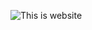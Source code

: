 ![This is website](https://user-images.githubusercontent.com/84850243/169888420-c50a1437-abaf-4f11-b238-cdb0f79da6be.png)
